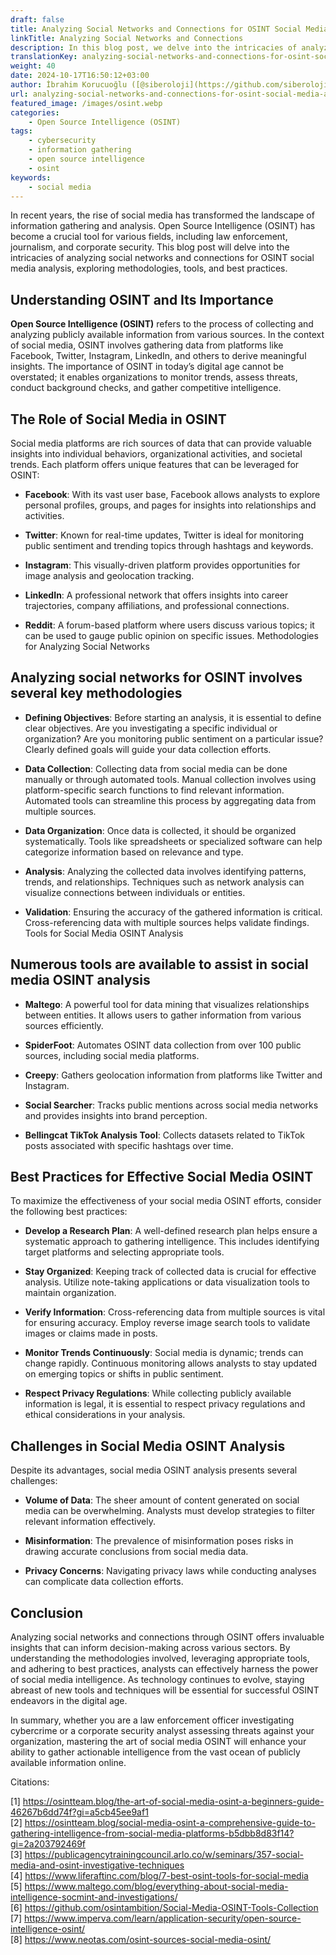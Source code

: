 ```yaml
---
draft: false
title: Analyzing Social Networks and Connections for OSINT Social Media Analysis
linkTitle: Analyzing Social Networks and Connections
description: In this blog post, we delve into the intricacies of analyzing social networks and connections for OSINT social media analysis, exploring methodologies, tools, and best practices.
translationKey: analyzing-social-networks-and-connections-for-osint-social-media-analysis
weight: 40
date: 2024-10-17T16:50:12+03:00
author: İbrahim Korucuoğlu ([@siberoloji](https://github.com/siberoloji))
url: analyzing-social-networks-and-connections-for-osint-social-media-analysis
featured_image: /images/osint.webp
categories:
    - Open Source Intelligence (OSINT)
tags:
    - cybersecurity
    - information gathering
    - open source intelligence
    - osint
keywords:
    - social media
---
```



In recent years, the rise of social media has transformed the landscape of information gathering and analysis. Open Source Intelligence (OSINT) has become a crucial tool for various fields, including law enforcement, journalism, and corporate security. This blog post will delve into the intricacies of analyzing social networks and connections for OSINT social media analysis, exploring methodologies, tools, and best practices.

## Understanding OSINT and Its Importance

**Open Source Intelligence (OSINT)** refers to the process of collecting and analyzing publicly available information from various sources. In the context of social media, OSINT involves gathering data from platforms like Facebook, Twitter, Instagram, LinkedIn, and others to derive meaningful insights. The importance of OSINT in today’s digital age cannot be overstated; it enables organizations to monitor trends, assess threats, conduct background checks, and gather competitive intelligence.

## The Role of Social Media in OSINT

Social media platforms are rich sources of data that can provide valuable insights into individual behaviors, organizational activities, and societal trends. Each platform offers unique features that can be leveraged for OSINT:

* **Facebook**: With its vast user base, Facebook allows analysts to explore personal profiles, groups, and pages for insights into relationships and activities.

* **Twitter**: Known for real-time updates, Twitter is ideal for monitoring public sentiment and trending topics through hashtags and keywords.

* **Instagram**: This visually-driven platform provides opportunities for image analysis and geolocation tracking.

* **LinkedIn**: A professional network that offers insights into career trajectories, company affiliations, and professional connections.

* **Reddit**: A forum-based platform where users discuss various topics; it can be used to gauge public opinion on specific issues.
Methodologies for Analyzing Social Networks

## Analyzing social networks for OSINT involves several key methodologies

* **Defining Objectives**: Before starting an analysis, it is essential to define clear objectives. Are you investigating a specific individual or organization? Are you monitoring public sentiment on a particular issue? Clearly defined goals will guide your data collection efforts.

* **Data Collection**: Collecting data from social media can be done manually or through automated tools. Manual collection involves using platform-specific search functions to find relevant information. Automated tools can streamline this process by aggregating data from multiple sources.

* **Data Organization**: Once data is collected, it should be organized systematically. Tools like spreadsheets or specialized software can help categorize information based on relevance and type.

* **Analysis**: Analyzing the collected data involves identifying patterns, trends, and relationships. Techniques such as network analysis can visualize connections between individuals or entities.

* **Validation**: Ensuring the accuracy of the gathered information is critical. Cross-referencing data with multiple sources helps validate findings.
Tools for Social Media OSINT Analysis

## Numerous tools are available to assist in social media OSINT analysis

* **Maltego**: A powerful tool for data mining that visualizes relationships between entities. It allows users to gather information from various sources efficiently.

* **SpiderFoot**: Automates OSINT data collection from over 100 public sources, including social media platforms.

* **Creepy**: Gathers geolocation information from platforms like Twitter and Instagram.

* **Social Searcher**: Tracks public mentions across social media networks and provides insights into brand perception.

* **Bellingcat TikTok Analysis Tool**: Collects datasets related to TikTok posts associated with specific hashtags over time.

## Best Practices for Effective Social Media OSINT

To maximize the effectiveness of your social media OSINT efforts, consider the following best practices:

* **Develop a Research Plan**: A well-defined research plan helps ensure a systematic approach to gathering intelligence. This includes identifying target platforms and selecting appropriate tools.

* **Stay Organized**: Keeping track of collected data is crucial for effective analysis. Utilize note-taking applications or data visualization tools to maintain organization.

* **Verify Information**: Cross-referencing data from multiple sources is vital for ensuring accuracy. Employ reverse image search tools to validate images or claims made in posts.

* **Monitor Trends Continuously**: Social media is dynamic; trends can change rapidly. Continuous monitoring allows analysts to stay updated on emerging topics or shifts in public sentiment.

* **Respect Privacy Regulations**: While collecting publicly available information is legal, it is essential to respect privacy regulations and ethical considerations in your analysis.

## Challenges in Social Media OSINT Analysis

Despite its advantages, social media OSINT analysis presents several challenges:

* **Volume of Data**: The sheer amount of content generated on social media can be overwhelming. Analysts must develop strategies to filter relevant information effectively.

* **Misinformation**: The prevalence of misinformation poses risks in drawing accurate conclusions from social media data.

* **Privacy Concerns**: Navigating privacy laws while conducting analyses can complicate data collection efforts.

## Conclusion

Analyzing social networks and connections through OSINT offers invaluable insights that can inform decision-making across various sectors. By understanding the methodologies involved, leveraging appropriate tools, and adhering to best practices, analysts can effectively harness the power of social media intelligence. As technology continues to evolve, staying abreast of new tools and techniques will be essential for successful OSINT endeavors in the digital age.

In summary, whether you are a law enforcement officer investigating cybercrime or a corporate security analyst assessing threats against your organization, mastering the art of social media OSINT will enhance your ability to gather actionable intelligence from the vast ocean of publicly available information online.

Citations:

[1] <https://osintteam.blog/the-art-of-social-media-osint-a-beginners-guide-46267b6dd74f?gi=a5cb45ee9af1>  
[2] <https://osintteam.blog/social-media-osint-a-comprehensive-guide-to-gathering-intelligence-from-social-media-platforms-b5dbb8d83f14?gi=2a203792469f>  
[3] <https://publicagencytrainingcouncil.arlo.co/w/seminars/357-social-media-and-osint-investigative-techniques>  
[4] <https://www.liferaftinc.com/blog/7-best-osint-tools-for-social-media>  
[5] <https://www.maltego.com/blog/everything-about-social-media-intelligence-socmint-and-investigations/>  
[6] <https://github.com/osintambition/Social-Media-OSINT-Tools-Collection>  
[7] <https://www.imperva.com/learn/application-security/open-source-intelligence-osint/>  
[8] <https://www.neotas.com/osint-sources-social-media-osint/>
